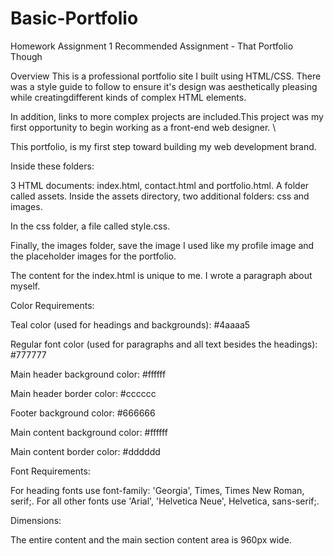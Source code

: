 # Basic-Portfolio
Homework Assignment 1
Recommended Assignment - That Portfolio Though

Overview
This is a  professional portfolio site I built using HTML/CSS. There was a style guide to follow to ensure it's design was aesthetically pleasing while creatingdifferent kinds of complex HTML elements.

In addition, links to more complex projects are included.This project was my first opportunity to begin working as a front-end web designer. \

This portfolio, is my first step toward building my web development brand.



Inside these folders:

3 HTML documents: index.html, contact.html and portfolio.html.
A folder called assets.
Inside the assets directory, two additional folders: css and images.

In the css folder,  a file called style.css.

Finally, the images folder, save the image I used like my profile image and the placeholder images for the portfolio.


The content for the index.html is unique to me. I wrote a paragraph about myself. 



Color Requirements:

Teal color (used for headings and backgrounds): #4aaaa5

Regular font color (used for paragraphs and all text besides the headings): #777777

Main header background color: #ffffff

Main header border color: #cccccc

Footer background color: #666666

Main content background color: #ffffff

Main content border color: #dddddd




Font Requirements:

For heading fonts use font-family: 'Georgia', Times, Times New Roman, serif;.
For all other fonts use 'Arial', 'Helvetica Neue', Helvetica, sans-serif;.



Dimensions:

The entire content and the main section content area is 960px wide.




